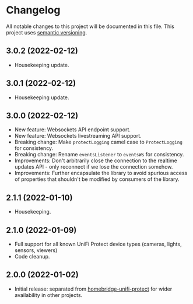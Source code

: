 # Changelog

All notable changes to this project will be documented in this file. This project uses [semantic versioning](https://semver.org/).

## 3.0.2 (2022-02-12)
  * Housekeeping update.

## 3.0.1 (2022-02-12)
  * Housekeeping update.

## 3.0.0 (2022-02-12)
  * New feature: Websockets API endpoint support.
  * New feature: Websockets livestreaming API support.
  * Breaking change: Make `protectLogging` camel case to `ProtectLogging` for consistency.
  * Breaking change: Rename `eventsListener` to `eventsWs` for consistency.
  * Improvements: Don't arbitrarily close the connection to the realtime updates API - only reconnect if we lose the connection somehow.
  * Improvements: Further encapsulate the library to avoid spurious access of properties that shouldn't be modified by consumers of the library.

## 2.1.1 (2022-01-10)
  * Housekeeping.

## 2.1.0 (2022-01-09)
  * Full support for all known UniFi Protect device types (cameras, lights, sensors, viewers)
  * Code cleanup.

## 2.0.0 (2022-01-02)
  * Initial release: separated from [homebridge-unifi-protect](https://github.com/hjdhjd/homebridge-unifi-protect) for wider availability in other projects.
